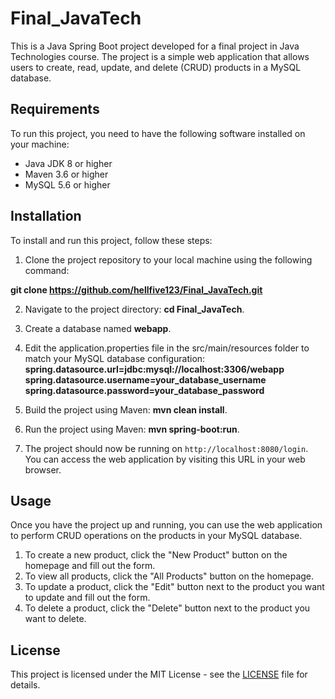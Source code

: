 # Final_JavaTech

This is a Java Spring Boot project developed for a final project in Java Technologies course. The project is a simple web application that allows users to create, read, update, and delete (CRUD) products in a MySQL database.

## Requirements

To run this project, you need to have the following software installed on your machine:

- Java JDK 8 or higher
- Maven 3.6 or higher
- MySQL 5.6 or higher

## Installation

To install and run this project, follow these steps:

1. Clone the project repository to your local machine using the following command: 

**git clone https://github.com/hellfive123/Final_JavaTech.git**

2. Navigate to the project directory: **cd Final_JavaTech**.

3. Create a database named **webapp**.

4. Edit the application.properties file in the src/main/resources folder to match your MySQL database configuration:
  **spring.datasource.url=jdbc:mysql://localhost:3306/webapp**
  **spring.datasource.username=your_database_username**
  **spring.datasource.password=your_database_password**
  
5. Build the project using Maven: **mvn clean install**.

6. Run the project using Maven: **mvn spring-boot:run**.

7. The project should now be running on `http://localhost:8080/login`. You can access the web application by visiting this URL in your web browser.

## Usage

Once you have the project up and running, you can use the web application to perform CRUD operations on the products in your MySQL database.

1. To create a new product, click the "New Product" button on the homepage and fill out the form.
2. To view all products, click the "All Products" button on the homepage.
3. To update a product, click the "Edit" button next to the product you want to update and fill out the form.
4. To delete a product, click the "Delete" button next to the product you want to delete.

## License

This project is licensed under the MIT License - see the [LICENSE](LICENSE) file for details.




